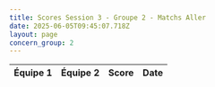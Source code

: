 ```yaml
---
title: Scores Session 3 - Groupe 2 - Matchs Aller
date: 2025-06-05T09:45:07.718Z
layout: page
concern_group: 2
---
```




| Équipe 1 | Équipe 2 | Score | Date |
|----------|----------|-------|------|

